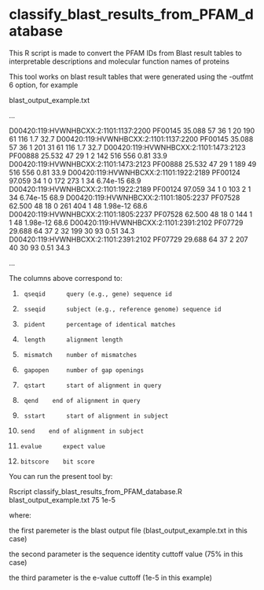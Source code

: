 # classify_blast_results_from_PFAM_database
This R script is made to convert the PFAM IDs from Blast result tables to interpretable descriptions and molecular function names of proteins





This tool works on blast result tables that were generated using the -outfmt 6 option, for example


blast_output_example.txt

...

D00420:119:HVWNHBCXX:2:1101:1137:2200	PF00145	35.088	57	36	1	20	190	61	116	1.7	32.7
D00420:119:HVWNHBCXX:2:1101:1137:2200	PF00145	35.088	57	36	1	201	31	61	116	1.7	32.7
D00420:119:HVWNHBCXX:2:1101:1473:2123	PF00888	25.532	47	29	1	2	142	516	556	0.81	33.9
D00420:119:HVWNHBCXX:2:1101:1473:2123	PF00888	25.532	47	29	1	189	49	516	556	0.81	33.9
D00420:119:HVWNHBCXX:2:1101:1922:2189	PF00124	97.059	34	1	0	172	273	1	34	6.74e-15	68.9
D00420:119:HVWNHBCXX:2:1101:1922:2189	PF00124	97.059	34	1	0	103	2	1	34	6.74e-15	68.9
D00420:119:HVWNHBCXX:2:1101:1805:2237	PF07528	62.500	48	18	0	261	404	1	48	1.98e-12	68.6
D00420:119:HVWNHBCXX:2:1101:1805:2237	PF07528	62.500	48	18	0	144	1	1	48	1.98e-12	68.6
D00420:119:HVWNHBCXX:2:1101:2391:2102	PF07729	29.688	64	37	2	32	199	30	93	0.51	34.3
D00420:119:HVWNHBCXX:2:1101:2391:2102	PF07729	29.688	64	37	2	207	40	30	93	0.51	34.3

...


The columns above correspond to:

 1. 	 qseqid 	 query (e.g., gene) sequence id
 2. 	 sseqid 	 subject (e.g., reference genome) sequence id
 3. 	 pident 	 percentage of identical matches
 4. 	 length 	 alignment length
 5. 	 mismatch 	 number of mismatches
 6. 	 gapopen 	 number of gap openings
 7. 	 qstart 	 start of alignment in query
 8. 	 qend 	 end of alignment in query
 9. 	 sstart 	 start of alignment in subject
 10. 	 send 	 end of alignment in subject
 11. 	 evalue 	 expect value
 12. 	 bitscore 	 bit score



You can run the present tool by:

Rscript classify_blast_results_from_PFAM_database.R blast_output_example.txt 75 1e-5

where:

the first paremeter is the blast output file (blast_output_example.txt in this case)

the second parameter is the sequence identity cuttoff value (75% in this case)

the third parameter is the e-value cuttoff (1e-5 in this example)


